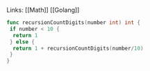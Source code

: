 Links: [[Math]] [[Golang]]

```go
func recursionCountDigits(number int) int {  
 if number < 10 {  
  return 1  
 } else {  
  return 1 + recursionCountDigits(number/10)  
 }  
}  
```